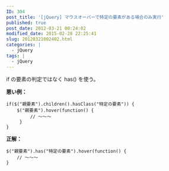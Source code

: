 ```yaml
---
ID: 304
post_title: '[jQuery] マウスオーバーで特定の要素がある場合のみ実行'
published: true
post_date: 2012-03-21 00:24:02
modified_date: 2015-02-28 22:25:41
slug: 20120321002402.html
categories: |
  - jQuery
tags: |
  - jQuery
---
```

if の要素の判定ではなく has() を使う。

<b>悪い例：</b>
```
if($("親要素").children().hasClass("特定の要素")) {
    $("親要素").hover(function() {
         // ～～～
     }
}
```

<b>正解：</b>
```
$("親要素").has("特定の要素").hover(function() {
    // ～～～
}
```